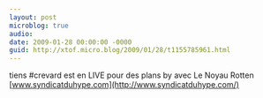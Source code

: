 ```yaml
---
layout: post
microblog: true
audio: 
date: 2009-01-28 00:00:00 -0000
guid: http://xtof.micro.blog/2009/01/28/t1155785961.html
---
```

tiens #crevard est en LIVE  pour des plans by avec Le Noyau Rotten [www.syndicatduhype.com](http://www.syndicatduhype.com/)
